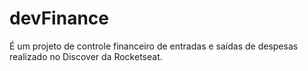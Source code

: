 # devFinance
É um projeto de controle financeiro de entradas e saídas de despesas realizado no Discover da Rocketseat. 
